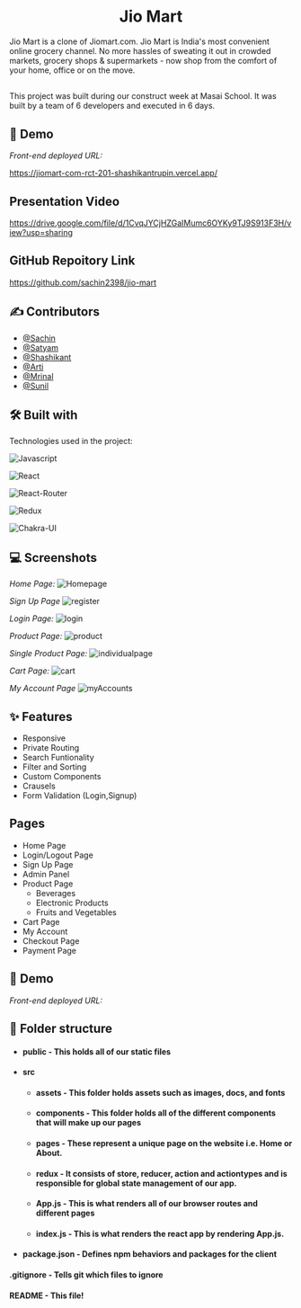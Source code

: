 <h1 align="center" id="title">Jio Mart</h1>
Jio Mart is a clone of Jiomart.com. Jio Mart is India's most convenient online grocery channel. No more hassles of sweating it out in crowded markets, grocery shops & supermarkets - now shop from the comfort of your home, office or on the move.


##  

This project was built during our construct week at Masai School. It was built by a team of 6 developers and executed in 6 days.
       
## 🚀 Demo

*Front-end deployed URL:*

https://jiomart-com-rct-201-shashikantrupin.vercel.app/

## Presentation Video

https://drive.google.com/file/d/1CvqJYCjHZGaIMumc6OYKy9TJ9S913F3H/view?usp=sharing

## GitHub Repoitory Link


https://github.com/sachin2398/jio-mart



## ✍ Contributors

- [@Sachin](https://github.com/sachin2398)
- [@Satyam](https://github.com/satyam46020)
- [@Shashikant](https://github.com/shashikantRupin)
- [@Arti](https://github.com/artisonii)
- [@Mrinal](http://Github.com/Mrinal26)
- [@Sunil](https://github.com/Sunil8090)
## 🛠 Built with 

Technologies used in the project:

![Javascript](https://img.shields.io/badge/JavaScript-323330?style=for-the-badge&amp;logo=javascript&amp;logoColor=F7DF1E)

![React](https://img.shields.io/badge/React-20232A?style=for-the-badge&amp;logo=react&amp;logoColor=61DAFB)

![React-Router](https://img.shields.io/badge/React_Router-CA4245?style=for-the-badge&amp;logo=react-router&amp;logoColor=white)

![Redux](https://img.shields.io/badge/Redux-593D88?style=for-the-badge&amp;logo=redux&amp;logoColor=white)

![Chakra-UI](https://img.shields.io/badge/Chakra--UI-319795?style=for-the-badge&amp;logo=chakra-ui&amp;logoColor=white)





## 💻 Screenshots

*Home Page:*
![Homepage](https://drive.google.com/file/d/10bhbmoWIvM7bIzmThZ12xiZI5B0rH7Be/view?usp=sharing)

*Sign Up Page*
![register](https://drive.google.com/file/d/1DRKkaWWDKZKVuljxpWlAsqgLj_9h8MVg/view?usp=sharing)


*Login Page:*
![login](https://drive.google.com/uc?id=1XPhkDgNK2Bm64MYYedd-v_ot44TnK1Uz)

*Product Page:*
![product](https://drive.google.com/uc?id=1WbLpHN0Z9fO2R3mP1XFIcBAC5ps1vHCA)

*Single Product Page:*
![individualpage](https://drive.google.com/file/d/1Ye0kYm6bRXbHb7MS4sH11PQtcsrveBpQ/view?usp=sharing)

*Cart Page:*
![cart](https://drive.google.com/uc?id=1wP2oAL7gPK255zjLoAwzNoVK9JsHhfj9)

*My Account Page*
![myAccounts](https://drive.google.com/file/d/1t3iYbi3MZBq7aysg6yv_WzO3hA8HH3Fw/view?usp=sharing)







## ✨ Features 

- Responsive
- Private Routing
- Search Funtionality
- Filter and Sorting
- Custom Components
- Crausels
- Form Validation (Login,Signup)


## Pages

- Home Page
- Login/Logout Page
- Sign Up Page
- Admin Panel 
- Product Page
    - Beverages
    - Electronic Products
    - Fruits and Vegetables
- Cart Page
- My Account
- Checkout Page
- Payment Page


## 🚀 Demo

*Front-end deployed URL:*



##  📁 Folder structure
- #### public - This holds all of our static files
- #### src
    - #### assets - This folder holds assets such as images, docs, and fonts
    - #### components - This folder holds all of the different components that will make up our pages
    - #### pages - These represent a unique page on the website i.e. Home or About. 
    - #### redux - It consists of store, reducer, action and actiontypes and is responsible for global state management of our app.
    - #### App.js - This is what renders all of our browser routes and different pages
    - #### index.js - This is what renders the react app by rendering App.js.
- #### package.json - Defines npm behaviors and packages for the client

#### .gitignore - Tells git which files to ignore
#### README - This file!




